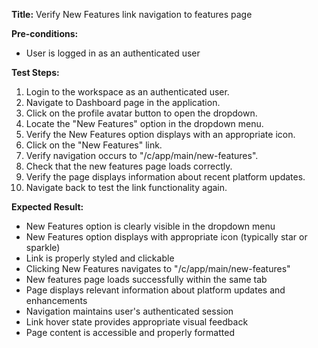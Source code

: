 **Title:** Verify New Features link navigation to features page

**Pre-conditions:**
* User is logged in as an authenticated user

**Test Steps:**
1. Login to the workspace as an authenticated user.
2. Navigate to Dashboard page in the application.
3. Click on the profile avatar button to open the dropdown.
4. Locate the "New Features" option in the dropdown menu.
5. Verify the New Features option displays with an appropriate icon.
6. Click on the "New Features" link.
7. Verify navigation occurs to "/c/app/main/new-features".
8. Check that the new features page loads correctly.
9. Verify the page displays information about recent platform updates.
10. Navigate back to test the link functionality again.

**Expected Result:**
* New Features option is clearly visible in the dropdown menu
* New Features option displays with appropriate icon (typically star or sparkle)
* Link is properly styled and clickable
* Clicking New Features navigates to "/c/app/main/new-features"
* New features page loads successfully within the same tab
* Page displays relevant information about platform updates and enhancements
* Navigation maintains user's authenticated session
* Link hover state provides appropriate visual feedback
* Page content is accessible and properly formatted
